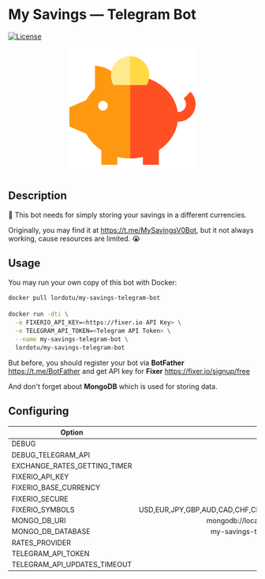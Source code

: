 # My Savings &mdash; Telegram Bot

[![License](https://img.shields.io/badge/License-Unlicense-000000.svg)](https://unlicense.org/)

<p align="center">
    <img width="256" height="256" src="./assets/peppa.png">
</p>

## Description

🤖 This bot needs for simply storing your savings in a different currencies.

Originally, you may find it at https://t.me/MySavingsV0Bot, but it not always working, cause resources are limited.&nbsp;😭

## Usage

You may run your own copy of this bot with Docker:

```bash
docker pull lordotu/my-savings-telegram-bot

docker run -dti \
  -e FIXERIO_API_KEY=<https://fixer.io API Key> \
  -e TELEGRAM_API_TOKEN=<Telegram API Token> \
  --name my-savings-telegram-bot \
  lordotu/my-savings-telegram-bot
```

But before, you should register your bot via **BotFather** https://t.me/BotFather and get API key for **Fixer** https://fixer.io/signup/free

And don't forget about **MongoDB** which is used for storing data.

## Configuring

| Option                       |                                 Default |
|------------------------------|----------------------------------------:|
| DEBUG                        |                                   false |
| DEBUG_TELEGRAM_API           |                                   false |
| EXCHANGE_RATES_GETTING_TIMER |                                    3600 |
| FIXERIO_API_KEY              |                                         |
| FIXERIO_BASE_CURRENCY        |                                     EUR |
| FIXERIO_SECURE               |                                   false |
| FIXERIO_SYMBOLS              | USD,EUR,JPY,GBP,AUD,CAD,CHF,CNY,NZD,RUB |
| MONGO_DB_URI                 |               mongodb://localhost:27017 |
| MONGO_DB_DATABASE            |                 my-savings-telegram-bot |
| RATES_PROVIDER               |                                 fixerio |
| TELEGRAM_API_TOKEN           |                                         |
| TELEGRAM_API_UPDATES_TIMEOUT |                                      60 |
